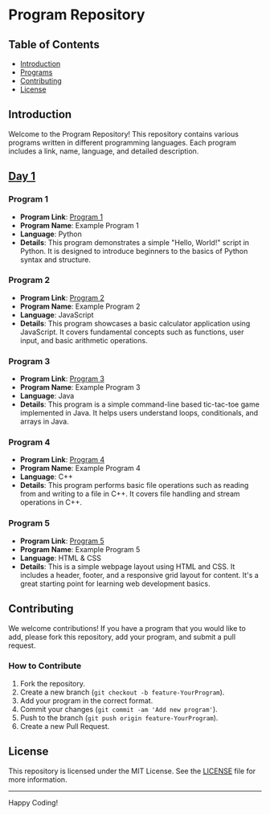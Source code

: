 # Program Repository

## Table of Contents

- [Introduction](#introduction)
- [Programs](#programs)
- [Contributing](#contributing)
- [License](#license)

## Introduction

Welcome to the Program Repository! This repository contains various programs written in different programming languages. Each program includes a link, name, language, and detailed description.

## [Day 1](#https://github.com/souvikpramanikgit/100-Days-of-Code/tree/main/Day%201)

### Program 1

- **Program Link**: [Program 1](path/to/program1)
- **Program Name**: Example Program 1
- **Language**: Python
- **Details**: This program demonstrates a simple "Hello, World!" script in Python. It is designed to introduce beginners to the basics of Python syntax and structure.

### Program 2

- **Program Link**: [Program 2](path/to/program2)
- **Program Name**: Example Program 2
- **Language**: JavaScript
- **Details**: This program showcases a basic calculator application using JavaScript. It covers fundamental concepts such as functions, user input, and basic arithmetic operations.

### Program 3

- **Program Link**: [Program 3](path/to/program3)
- **Program Name**: Example Program 3
- **Language**: Java
- **Details**: This program is a simple command-line based tic-tac-toe game implemented in Java. It helps users understand loops, conditionals, and arrays in Java.

### Program 4

- **Program Link**: [Program 4](path/to/program4)
- **Program Name**: Example Program 4
- **Language**: C++
- **Details**: This program performs basic file operations such as reading from and writing to a file in C++. It covers file handling and stream operations in C++.

### Program 5

- **Program Link**: [Program 5](path/to/program5)
- **Program Name**: Example Program 5
- **Language**: HTML & CSS
- **Details**: This is a simple webpage layout using HTML and CSS. It includes a header, footer, and a responsive grid layout for content. It's a great starting point for learning web development basics.

## Contributing

We welcome contributions! If you have a program that you would like to add, please fork this repository, add your program, and submit a pull request.

### How to Contribute

1. Fork the repository.
2. Create a new branch (`git checkout -b feature-YourProgram`).
3. Add your program in the correct format.
4. Commit your changes (`git commit -am 'Add new program'`).
5. Push to the branch (`git push origin feature-YourProgram`).
6. Create a new Pull Request.

## License

This repository is licensed under the MIT License. See the [LICENSE](LICENSE) file for more information.

---

Happy Coding!
